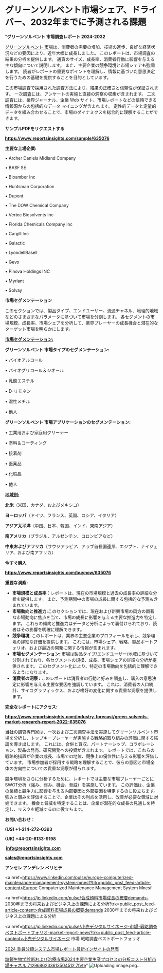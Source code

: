 # グリーンソルベント市場シェア、ドライバー、2032年までに予測される課題

"<strong>グリーンソルベント 市場調査レポート 2024-2032</strong>

<a href=https://www.reportsinsights.com/sample/635076>グリーンソルベント 市場</a>は、消費者の需要の増加、技術の進歩、良好な経済状況などの要因により、近年大幅に成長しました。 このレポートは、市場調査の結果の分析を提供します。 通貨のサイズ、成長率、消費者行動に影響を与える主な傾向について説明します。 また、主要企業の競争環境と市場シェアも強調します。 読者がレポートの重要なポイントを理解し、情報に基づいた意思決定を行うための基礎を提供することを目的としています。

この市場調査で採用された調査方法により、結果の正確さと信頼性が保証されます。 一次調査には、アンケートの実施と直接の洞察の収集が含まれます。 二次調査には、業界ジャーナル、企業 Web サイト、市場レポートなどの信頼できる情報源からの包括的なデータ マイニングが含まれます。 定性的データと定量的データを組み合わせることで、市場のダイナミクスを総合的に理解することができます。

<strong><b>サンプルPDFをリクエストする</b></strong>

<a href=https://www.reportsinsights.com/sample/635076><strong><u>https://www.reportsinsights.com/sample/635076</u></strong></a>

<strong>主要な上場企業:</strong>

• Archer Daniels Midland Company

• BASF SE

• Bioamber Inc

• Huntsman Corporation

• Dupont

• The DOW Chemical Company

• Vertec Biosolvents Inc

• Florida Chemicals Company Inc

• Cargill Inc

• Galactic

• LyondellBasell

• Gevo

• Pinova Holdings INC

• Myriant

• Solvay

<strong>市場セグメンテーション</strong>

このセクションでは、製品タイプ、エンドユーザー、流通チャネル、地理的地域などのさまざまなパラメータに基づいて市場を分割します。 各セグメントの市場規模、成長率、市場シェアを分析して、業界プレーヤーの成長機会と潜在的なターゲット市場を明らかにします。

<strong><u>市場セグメンテーション</u></strong><strong><u>:</u></strong>

<strong>グリーンソルベント 市場タイプのセグメンテーション:</strong>

• バイオアルコール

• バイオグリコール＆ジオール

• 乳酸エステル

• D-リモネン

• 湿性メチル

• 他人

<strong>グリーンソルベント 市場アプリケーションのセグメンテーション:</strong>

• 工業用および家庭用クリーナー

• 塗料＆コーティング

• 接着剤

• 医薬品

• 化粧品

• 他人

<strong><u>地域別</u></strong><strong><u>:</u></strong>

<strong>北米</strong>（米国、カナダ、およびメキシコ）

<strong>ヨーロッパ</strong>（ドイツ、フランス、英国、ロシア、イタリア）

<strong>アジア太平洋</strong>（中国、日本、韓国、インド、東南アジア）

<strong>南アメリカ</strong>（ブラジル、アルゼンチン、コロンビアなど）

<strong>中東およびアフリカ</strong>（サウジアラビア、アラブ首長国連邦、エジプト、ナイジェリア、および南アフリカ）

<strong>今すぐ購入</strong>

<a href=https://www.reportsinsights.com/buynow/635076><strong><u>https://www.reportsinsights.com/buynow/635076</u></strong></a>

<strong>重要な洞察:</strong>
<ul>
  <li><strong>市場規模と成長率：</strong>レポートは、現在の市場規模と過去の成長率の詳細な分析を提供します。 また、予測期間中の市場の成長に関する包括的な予測も含まれています。</li>
  <li><strong>市場動向と推進力:</strong>このセクションでは、現在および新興市場の両方の顕著な市場動向に焦点を当て、市場の成長に影響を与える主要な推進力を特定します。 これらの傾向と推進力はデータと分析によって裏付けられており、読者はその影響を明確に理解できます。</li>
  <li><strong>競争環境</strong>: このレポートは、業界の主要企業のプロフィールを示し、競争環境の詳細な評価を提供します。 これには、市場シェア、戦略、製品ポートフォリオ、および最近の開発に関する情報が含まれます。</li>
  <li><strong>市場セグメンテーション: </strong>市場は製品タイプ/エンドユーザー/地域に基づいて分割されており、各セグメントの規模、成長、市場シェアの詳細な分析が提供されます。 このセグメント化により、特定の市場動向を包括的に理解できるようになります。</li>
  <li><strong>消費者の洞察 : </strong>このレポートは消費者の行動と好みを調査し、購入の意思決定に影響を与える主要な要因を強調しています。 これは、消費者の人口統計、サイコグラフィックス、および嗜好の変化に関する貴重な洞察を提供します。</li>
</ul>
<strong>完全なレポートにアクセス:</strong>

<a href=https://www.reportsinsights.com/industry-forecast/green-solvents-market-research-report-2022-635076><strong><u><b>https://www.reportsinsights.com/industry-forecast/green-solvents-market-research-report-2022-635076</b></u></strong></a>

当社の調査専門家は、一次および二次調査手法を実施してグリーンソルベント市場を分析し、トップキープレーヤーが実施する戦略的取り組みの評価に関する結論を導き出します。 これには、合併と買収、パートナーシップ、コラボレーション、製品の発売、研究開発への投資が含まれます。 レポートでは、これらの戦略的措置が企業の成長、市場での地位、競争上の優位性に与える影響を評価しています。 市場参加者が採用する戦略を理解することで、彼らの意図と市場全体の方向性についての貴重な洞察が得られます。

競争環境をさらに分析するために、レポートでは主要な市場プレーヤーごとにSWOT分析（強み、弱み、機会、脅威）を実施しています。 この評価は、企業の業績と競争力に影響を与える内部要因と外部要因を特定するのに役立ちます。 強みと弱みを評価することで、企業はその利点を活用し、改善が必要な領域に対処できます。 機会と脅威を特定することは、企業が潜在的な成長の見通しを特定し、リスクを軽減するのに役立ちます。

<strong>お問い合わせ：</strong>

<strong>(US) +1-214-272-0393</strong>

<strong>(UK) +44-20-8133-9198</strong>

<strong> </strong><a href=info@reportsinsights.com><strong><u>info@reportsinsights.com</u></strong></a>

<a href=sales@reportsinsights.com><strong><u>sales@reportsinsights.com</u></strong></a>

<strong>アンセレ アンデレン ベリヒテ</strong>

<a href=https://www.linkedin.com/pulse/europe-computerized-maintenance-management-system-mnesf?trk=public_post_feed-article-content>Europe Computerized Maintenance Management System Mnesf</a>

<a href=https://jp.linkedin.com/pulse/合成顔料市場成長の概要demands-2030年までの将来およびビジネス上の課題による分析?trk=public_post_feed-article-content>合成顔料市場成長の概要demands 2030年までの将来およびビジネス上の課題による分析</a>

<a href=https://jp.linkedin.com/pulse/小売デジタルサイネージ-市場-戦略調査ベストポートフォリオ-market-report-news?trk=public_post_feed-article-content>小売デジタルサイネージ 市場 戦略調査ベストポートフォリオ</a>

<a href=https://www.linkedin.com/pulse/2024-乗員分類システム市場レポート最新インサイトの発表-reportsinsights-pvt-ltd/>2024 乗員分類システム市場レポート最新インサイトの発表</a>

<a href=https://www.linkedin.com/pulse/糖鎖生物学診断および治療市場2024主要企業生産プロセスの分析コスト分析市場チャネル-7129686233613504512-7fvte/>糖鎖生物学診断および治療市場2024主要企業生産プロセスの分析コスト分析市場チャネル 7129686233613504512 7fvte</a>"
![Uploading image.png…]()
